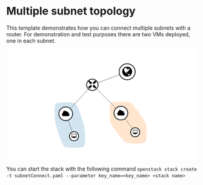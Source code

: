 # Multiple subnet topology

This template demonstrates how you can connect multiple subnets with a router.
For demonstration and test purposes there are two VMs deployed, one in each subnet.

![network topology](img/topology.png)

You can start the stack with the following command 
``` openstack stack create -t subnetConnect.yaml --parameter key_name=<key_name> <stack name> ```

